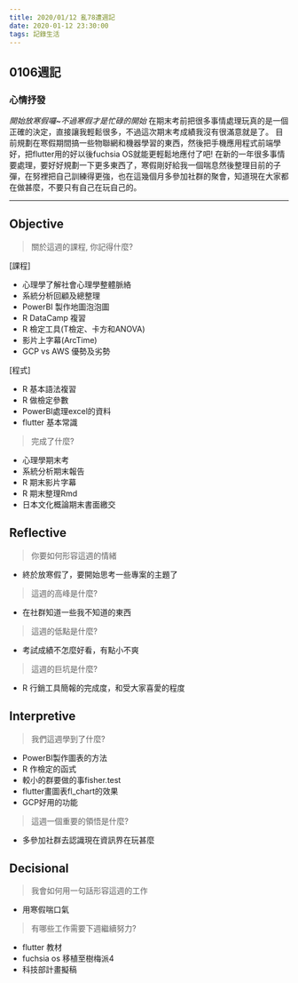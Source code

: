 ```yaml
---
title: 2020/01/12 亂78遭週記
date: 2020-01-12 23:30:00
tags: 記錄生活
---
```

## **0106週記**

### 心情抒發
*開始放寒假囉~不過寒假才是忙碌的開始*
在期末考前把很多事情處理玩真的是一個正確的決定，直接讓我輕鬆很多，不過這次期末考成績我沒有很滿意就是了。
目前規劃在寒假期間搞一些物聯網和機器學習的東西，然後把手機應用程式前端學好，把flutter用的好以後fuchsia OS就能更輕鬆地應付了吧!
在新的一年很多事情要處理，要好好規劃一下更多東西了，寒假剛好給我一個喘息然後整理目前的子彈，在努裡把自己訓練得更強，也在這幾個月多參加社群的聚會，知道現在大家都在做甚麼，不要只有自己在玩自己的。

---

## **Objective**

> 關於這週的課程, 你記得什麼?

[課程]
- 心理學了解社會心理學整體脈絡
- 系統分析回顧及總整理
- PowerBI 製作地圖泡泡圖
- R DataCamp 複習
- R 檢定工具(T檢定、卡方和ANOVA)
- 影片上字幕(ArcTime)
- GCP vs AWS 優勢及劣勢

[程式]
- R 基本語法複習
- R 做檢定參數
- PowerBI處理excel的資料
- flutter 基本常識

> 完成了什麼?

- 心理學期末考
- 系統分析期末報告
- R 期末影片字幕
- R 期末整理Rmd
- 日本文化概論期末書面繳交


## **Reflective**

> 你要如何形容這週的情緒

* 終於放寒假了，要開始思考一些專案的主題了

> 這週的高峰是什麼?

* 在社群知道一些我不知道的東西

> 這週的低點是什麼?

* 考試成績不怎麼好看，有點小不爽

> 這週的巨坑是什麼?

* R 行銷工具簡報的完成度，和受大家喜愛的程度

## **Interpretive**

> 我們這週學到了什麼?

- PowerBI製作圖表的方法
- R 作檢定的函式
- 較小的群要做的事fisher.test
- flutter畫圖表fl_chart的效果
- GCP好用的功能

> 這週一個重要的領悟是什麼?

* 多參加社群去認識現在資訊界在玩甚麼

## **Decisional**

> 我會如何用一句話形容這週的工作

* 用寒假喘口氣

> 有哪些工作需要下週繼續努力?

- flutter 教材
- fuchsia os 移植至樹梅派4
- 科技部計畫擬稿
